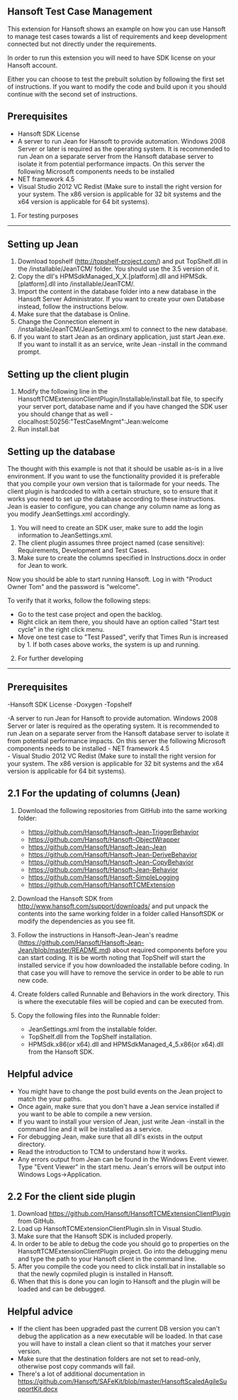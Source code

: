 Hansoft Test Case Management
----------------------------
This extension for Hansoft shows an example on how you can use Hansoft to manage test cases towards a list of requirements and keep development connected but not directly under the requirements.

In order to run this extension you will need to have SDK license on your Hansoft account.

Either you can choose to test the prebuilt solution by following the first set of instructions. If you want to modify the code and build upon it you should continue with the second set of instructions.

Prerequisites
-----------------------
- Hansoft SDK License
- A server to run Jean for Hansoft to provide automation. Windows 2008 Server or later is required as the operating system. It is recommended to run Jean on a separate server from the Hansoft database server to isolate it from potential performance impacts.  On this server the following Microsoft components needs to be installed
- NET framework 4.5  
- Visual Studio 2012 VC Redist  (Make sure to install the right version for your system. The x86 version is applicable for 32 bit systems and the x64 version is applicable for 64 bit systems).


1. For testing purposes
-----------------------

Setting up Jean
-----------------------
1. Download topshelf (http://topshelf-project.com/) and put TopShelf.dll in the /installable/JeanTCM/ folder. You should use the 3.5 version of it.
2. Copy the dll's HPMSdkManaged_X_X.[platform].dll and HPMSdk.[platform].dll into /installable/JeanTCM/.
3. Import the content in the database folder into a new database in the Hansoft Server Administrator. If you want to create your own Database instead, follow the instructions below.
4. Make sure that the database is Online.
5. Change the Connection element in /installable/JeanTCM/JeanSettings.xml to connect to the new database.
6. If you want to start Jean as an ordinary application, just start Jean.exe. If you want to install it as an service, write Jean -install in the command prompt.

Setting up the client plugin
-----------------------
1. Modify the following line in the HansoftTCMExtensionClientPlugin/Installable/install.bat file, to specify your server port, database name and if you have changed the SDK user you should change that as well
	-clocalhost:50256:"TestCaseMngmt":Jean:welcome
2. Run install.bat

Setting up the database
-----------------------
The thought with this example is not that it should be usable as-is in a live environment. If you want to use the functionality provided it is preferable that you compile your own version that is tailormade for your needs.
The client plugin is hardcoded to with a certain structure, so to ensure that it works you need to set up the database according to these instructions. Jean is easier to configure, you can change any column name as long as you modify JeanSettings.xml accordingly. 
1. You will need to create an SDK user, make sure to add the login information to JeanSettings.xml.
2. The client plugin assumes three project named (case sensitive): Requirements, Development and Test Cases.
3. Make sure to create the columns specified in Instructions.docx in order for Jean to work. 


Now you should be able to start running Hansoft. Log in with "Product Owner Tom" and the password is "welcome".

To verify that it works, follow the following steps:
- Go to the test case project and open the backlog.
- Right click an item there, you should have an option called "Start test cycle" in the right click menu.
- Move one test case to "Test Passed", verify that Times Run is increased by 1.
If both cases above works, the system is up and running.

2. For further developing
-----------------------

Prerequisites
----------------------------------------------------
-Hansoft SDK License
-Doxygen
-Topshelf

-A server to run Jean for Hansoft to provide automation. Windows 2008 Server or later is required as the operating system. It is recommended to run Jean on a separate server from the Hansoft database server to isolate it from potential performance impacts.  On this server the following Microsoft components needs to be installed
	- NET framework 4.5  
	- Visual Studio 2012 VC Redist  (Make sure to install the right version for your system. The x86 version is applicable for 32 bit systems and the x64 version is applicable for 64 bit systems).

2.1 For the updating of columns (Jean)
----------------------------------------------------
1. Download the following repositories from GitHub into the same working folder:
	- https://github.com/Hansoft/Hansoft-Jean-TriggerBehavior
	- https://github.com/Hansoft/Hansoft-ObjectWrapper
	- https://github.com/Hansoft/Hansoft-Jean-Jean
	- https://github.com/Hansoft/Hansoft-Jean-DeriveBehavior
	- https://github.com/Hansoft/Hansoft-Jean-CopyBehavior
	- https://github.com/Hansoft/Hansoft-Jean-Behavior
	- https://github.com/Hansoft/Hansoft-SimpleLogging
	- https://github.com/Hansoft/HansoftTCMExtension

2. Download the Hansoft SDK from http://www.hansoft.com/support/downloads/ and put unpack the contents into the same working folder
in a folder called HansoftSDK or modify the dependencies as you see fit. 

2. Follow the instructions in Hansoft-Jean-Jean's readme (https://github.com/Hansoft/Hansoft-Jean-Jean/blob/master/README.md) about required components before you can start coding. It is be worth noting that TopShelf will start the installed service if you
how downloaded the installable before coding. In that case you will have to remove the service in order to be able to run new code.

3. Create folders called Runnable and Behaviors in the work directory. This is where the executable files will be copied and can be executed from.

4. Copy the following files into the Runnable folder:
	- JeanSettings.xml from the installable folder.
	- TopShelf.dll from the TopShelf installation.
	- HPMSdk.x86(or x64).dll and HPMSdkManaged_4_5.x86(or x64).dll from the Hansoft SDK.

Helpful advice
----------------------------------------------------
- You might have to change the post build events on the Jean project to match the your paths.
- Once again, make sure that you don't have a Jean service installed if you want to be able to compile a new version.
- If you want to install your version of Jean, just write Jean -install in the command line and it will be installed as a service.
- For debugging Jean, make sure that all dll's exists in the output directory.
- Read the introduction to TCM to understand how it works.
- Any errors output from Jean can be found in the Windows Event viewer. Type "Event Viewer" in the start menu. Jean's errors will be output into Windows Logs->Application.

2.2 For the client side plugin
----------------------------------------------------
1. Download https://github.com/Hansoft/HansoftTCMExtensionClientPlugin from GitHub.
2. Load up HansoftTCMExtensionClientPlugin.sln in Visual Studio.
3. Make sure that the Hansoft SDK is included properly.
4. In order to be able to debug the code you should go to properties on the HansoftTCMExtensionClientPlugin project. Go into the debugging menu and type the path to your Hansoft client in the command line.
5. After you compile the code you need to click install.bat in installable so that the newly copmiled plugin is installed in Hansoft.
6. When that this is done you can login to Hansoft and the plugin will be loaded and can be debugged.

Helpful advice
----------------------------------------------------
- If the client has been upgraded past the current DB version you can't debug the application as a new executable will be loaded. In that case you will have to install a clean client so that it matches your server version.
- Make sure that the destination folders are not set to read-only, otherwise post copy commands will fail.
- There's a lot of additional documentation in https://github.com/Hansoft/SAFeKit/blob/master/HansoftScaledAgileSupportKit.docx